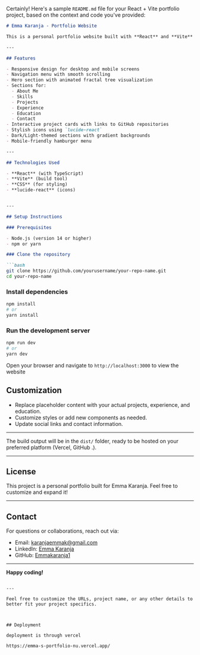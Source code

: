 Certainly! Here's a sample `README.md` file for your React + Vite portfolio project, based on the context and code you've provided:

```markdown
# Emma Karanja - Portfolio Website

This is a personal portfolio website built with **React** and **Vite** that showcases Emma Karanja's skills, projects, experience, and education. The site features a modern design with animated elements, fractal tree visualization, and smooth navigation.

---

## Features

- Responsive design for desktop and mobile screens
- Navigation menu with smooth scrolling
- Hero section with animated fractal tree visualization
- Sections for:
  - About Me
  - Skills
  - Projects
  - Experience
  - Education
  - Contact
- Interactive project cards with links to GitHub repositories
- Stylish icons using `lucide-react`
- Dark/Light-themed sections with gradient backgrounds
- Mobile-friendly hamburger menu

---

## Technologies Used

- **React** (with TypeScript)
- **Vite** (build tool)
- **CSS** (for styling)
- **lucide-react** (icons)


---

## Setup Instructions

### Prerequisites

- Node.js (version 14 or higher)
- npm or yarn

### Clone the repository

```bash
git clone https://github.com/yourusername/your-repo-name.git
cd your-repo-name
```

### Install dependencies

```bash
npm install
# or
yarn install
```

### Run the development server

```bash
npm run dev
# or
yarn dev
```

Open your browser and navigate to `http://localhost:3000` to view the website



## Customization

- Replace placeholder content with your actual projects, experience, and education.
- Customize styles or add new components as needed.
- Update social links and contact information.

---

The build output will be in the `dist/` folder, ready to be hosted on your preferred platform (Vercel, GitHub .).

---

## License

This project is a personal portfolio built for Emma Karanja. Feel free to customize and expand it!

---

## Contact

For questions or collaborations, reach out via:

- Email: karanjaemmak@gmail.com
- LinkedIn: [Emma Karanja](https://www.linkedin.com/in/emma-k-karanja/)
- GitHub: [Emmakaranja1](https://github.com/Emmakaranja1)

---

**Happy coding!**
```

---

Feel free to customize the URLs, project name, or any other details to better fit your project specifics.



## Deployment

deployment is through vercel

https://emma-s-portfolio-nu.vercel.app/